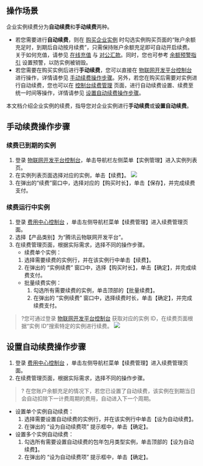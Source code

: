 

## 操作场景

企业实例续费分为**自动续费**和**手动续费**两种。
- 若您需要进行**自动续费**，则在 [购买企业实例](https://cloud.tencent.com/document/product/1081/51989) 时勾选实例购买页面的“账户余额充足时，到期后自动按月续费”，只需保持账户余额充足即可自动开启续费。关于如何充值，请参见 [在线充值](https://cloud.tencent.com/document/product/555/7425) 与 [对公汇款](https://cloud.tencent.com/document/product/555/9901)。同时，您也可参考 [余额预警指引](https://cloud.tencent.com/document/product/555/9942) 设置预警，以防实例被销毁。
- 若您需要在购买实例后进行**手动续费**，您可以直接在 [物联网开发平台控制台](https://console.cloud.tencent.com/iotexplorer) 进行操作，详情请参见 [手动续费操作步骤](#test1)。另外，若您在购买后需要对实例进行自动续费，您也可以在 [控制台续费管理](https://console.cloud.tencent.com/account/renewal) 页面，进行自动续费设置、续费至统一时间等操作，详情请参见 [设置自动续费操作步骤](#test22)。

本文档介绍企业实例的续费，指导您对企业实例进行**手动续费**或**设置自动续费**。


[](id:test1)
## 手动续费操作步骤

### 续费已到期的实例
1. 登录 [物联网开发平台控制台](https://console.cloud.tencent.com/iotexplorer)，单击导航栏左侧菜单【实例管理】进入实例列表页。
2. 在实例列表页面选择对应的实例，单击【续费】。
![](https://main.qcloudimg.com/raw/553543ebe586647dc9e6ba1648af7d57.png)
3. 在弹出的“续费”窗口中，选择对应的【购买时长】，单击【保存】，并完成续费支付。



### 续费运行中实例
1. 登录 [费用中心控制台](https://console.cloud.tencent.com/account/renewal) ，单击左侧导航栏菜单【续费管理】进入续费管理页面。
2. 选择【产品类别】为“腾讯云物联网开发平台”。
3. 在续费管理页面，根据实际需求，选择不同的操作步骤。
   - 续费单个实例：
    1. 选择需要续费的实例行，并在该实例行中单击【续费】。
    2. 在弹出的 “实例续费” 窗口中，选择【购买时长】，单击【确定】，并完成续费支付。
   - 批量续费实例：
     1. 勾选所有需要续费的实例，单击顶部的【批量续费】。
     2. 在弹出的 “实例续费” 窗口中，选择续费时长，单击【确定】，并完成续费支付。
     
>?您可通过登录 [物联网开发平台控制台](https://console.cloud.tencent.com/iotexplorer) 获取对应的实例 ID，在续费页面根据“实例 ID”搜索特定的实例进行续费。
![](https://main.qcloudimg.com/raw/634e371042950425f165f7e375bfa18c.png)

[](id:test22)
## 设置自动续费操作步骤

1. 登录 [费用中心控制台](https://console.cloud.tencent.com/account/renewal) ，单击左侧导航栏菜单【续费管理】进入续费管理页面。
2. 在续费管理页面，根据实际需求，选择不同的操作步骤。
 >? 在您账户余额充足的情况下，若您已设置了自动续费，该实例在到期当日会自动扣除下一计费周期的费用，自动进入下一个周期。
 > 
  - 设置单个实例自动续费：
      1. 选择需要设置自动续费的实例行，并在该实例行中单击【设为自动续费】。
      2. 在弹出的 “设为自动续费项” 提示框中，单击【确定】。
  - 设置多个实例自动续费：
      1. 勾选所有需要设置自动续费的包年包月类型实例，单击顶部的【设为自动续费】。
      2. 在弹出的 “设为自动续费项” 提示框中，单击【确定】。

